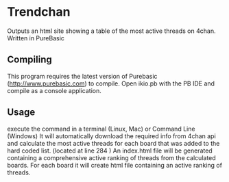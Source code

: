 # Trendchan
Outputs an html site showing a table of the most active threads on 4chan. Written in PureBasic

## Compiling
This program requires the latest version of Purebasic (http://www.purebasic.com) to compile. Open ikio.pb with the PB IDE and compile as a console application.

## Usage
execute the command in a terminal (Linux, Mac) or Command Line (Windows)
It will automatically download the required info from 4chan api and calculate the most active threads for each board that was added to the hard coded list. (located at line 284 )
An index.html file will be generated containing a comprehensive active ranking of threads from the calculated boards. For each board it will create html file containing an active ranking of threads.
